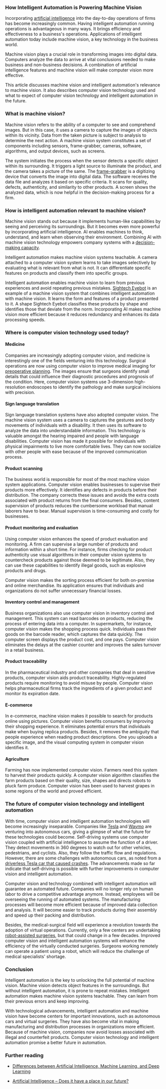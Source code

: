 ### How Intelligent Automation is Powering Machine Vision

Incorporating [artificial intelligence](/engineering-education/differences-between-artificial-intelligence-machine-learning-and-deep-learning/) into the day-to-day operations of firms has become increasingly common. Having intelligent automation running operations is advantageous in many ways. It brings efficiency and effectiveness to a business's operations. Applications of intelligent automation today include machine vision, a key technology in the business world.

Machine vision plays a crucial role in transforming images into digital data. Computers analyze the data to arrive at vital conclusions needed to make business and non-business decisions. A combination of artificial intelligence features and machine vision will make computer vision more effective.

This article discusses machine vision and intelligent automation's relevance to machine vision. It also describes computer vision technology used and what to expect of computer vision technology and intelligent automation in the future.

### What is machine vision?
Machine vision refers to the ability of a computer to see and comprehend images. But in this case, it uses a camera to capture the images of objects within its vicinity. Data from the taken picture is subject to analysis to determine the next action. A machine vision system constitutes a set of components including sensors, frame-grabber, cameras, software, algorithms, and output devices, such as screens.

The system initiates the process when the sensor detects a specific object within its surrounding. It triggers a light source to illuminate the product, and the camera takes a picture of the same. The [frame-grabber](https://en.wikipedia.org/wiki/Frame_grabber#) is a digitizing device that converts the image into digital data. The software receives the data file and analyzes it based on specific criteria. It scans for quality, defects, authenticity, and similarity to other products. A screen shows the analyzed data, which is now helpful in the decision-making process for a firm.

### How is intelligent automation relevant to machine vision?
Machine vision stands out because it implements human-like capabilities by seeing and perceiving its surroundings. But it becomes even more powerful by incorporating artificial intelligence. AI enables machines to think, understand, and learn when observing their environment. Combining AI with machine vision technology empowers company systems with a [decision-making capacity](https://picvisa.com/en/technologies-artificial-intelligence-machine-vision-picvisa/).

Intelligent automation makes machine vision systems teachable. A camera attached to a computer vision system learns to take images selectively by evaluating what is relevant from what is not. It can differentiate specific features on products and classify them into specific groups.

Intelligent automation enables machine vision to learn from previous experiences and avoid repeating previous mistakes. [Sightech Eyebot](https://www.sightech.com/)
is an example of a machine vision system that combines intelligent automation with machine vision. It learns the form and features of a product presented to it. A shape Sightech Eyebot classifies these products by shape and identifies those that deviate from the norm. Incorporating AI makes machine vision more efficient because it reduces redundancy and enhances its data processing speeds.

### Where is computer vision technology used today?

#### Medicine
Companies are increasingly adopting computer vision, and medicine is interestingly one of the fields venturing into this technology. Surgical operations are now using computer vision to improve medical imaging for [preoperative planning](https://www.researchgate.net/publication/328575507_Machine_Vision_Application_on_Science_and_Industry_Machine_Vision_Trends/link/5d4f704ba6fdcc370a8c2ec4/download). The images ensure that surgeons identify small details that could influence their diagnostic procedures and prognosis of the condition. Here, computer vision systems use 3-dimension high-resolution endoscopes to identify the pathology and make surgical incisions with precision.

#### Sign language translation
Sign language translation systems have also adopted computer vision. The machine vision system uses a camera to captures the gestures and body movements of individuals with a disability. It then uses its software to analyze the data into understandable information. This technology is valuable amongst the hearing impaired and people with language disabilities. Computer vision has made it possible for individuals with physical impairments to live more comfortable lives. They can now socialize with other people with ease because of the improved communication process.

#### Product scanning
The business world is responsible for most of the most machine vision system applications. Computer vision enables businesses to supervise their products more effectively. It identifies any defects in products before their distribution. The company corrects these issues and avoids the extra costs associated with product returns from the final consumers. Besides, content supervision of products reduces the cumbersome workload that manual laborers have to bear. Manual supervision is time-consuming and costly for businesses.

#### Product monitoring and evaluation
Using computer vision enhances the speed of product evaluation and monitoring. A firm can supervise a large number of products and information within a short time. For instance, firms checking for product authenticity use visual algorithms in their computer vision systems to countercheck products against those deemed to be legitimate. Also, they can use these capabilities to identify illegal goods, such as explosive products and drugs.

Computer vision makes the sorting process efficient for both on-premise and online merchandise. Its application ensures that individuals and organizations do not suffer unnecessary financial losses.

#### Inventory control and management
Business organizations also use computer vision in inventory control and management. This system can read barcodes on products, reducing the process of entering data into a computer. In supermarkets, for instance, computer vision makes the shopping process quick. Individuals pass their goods on the barcode reader, which captures the data quickly. The computer screen displays the product cost, and one pays. Computer vision eliminates the delays at the cashier counter and improves the sales turnover in a retail business.

#### Product traceability
In the pharmaceutical industry and other companies that deal in sensitive products, computer vision aids product traceability. Highly-regulated products require monitoring to avoid misuse by people. Computer vision helps pharmaceutical firms track the ingredients of a given product and monitor its expiration date.

#### E-commerce
In e-commerce, machine vision makes it possible to search for products online using pictures. Computer vision benefits consumers by improving their shopping experience. It eliminates potential errors that individuals make when buying replica products. Besides, it removes the ambiguity that people experience when reading product descriptions. One you uploads a specific image, and the visual computing system in computer vision identifies it.

#### Agriculture
Farming has now implemented computer vision. Farmers need this system to harvest their products quickly. A computer vision algorithm classifies the farm products based on their quality, size, shapes and directs robots to pluck farm produce. Computer vision has been used to harvest grapes in some regions of the world and proved efficient.

### The future of computer vision technology and intelligent automation
With time, computer vision and intelligent automation technologies will become increasingly inseparable. Companies like [Tesla](https://www.tesla.com/) and [Waymo](https://waymo.com/) are venturing into autonomous cars, giving a glimpse of what the future for these technologies could become. Self-driving systems use computer vision coupled with artificial intelligence to assume the function of a driver. They detect movements in 360 degrees to watch out for other vehicles, pedestrians, and cyclists. Also, they follow the traffic flow and regulations. However, there are some challenges with autonomous cars, as noted from a [driverless Tesla car that caused crashes](https://www.nytimes.com/2021/04/18/business/tesla-fatal-crash-texas.html). The advancements made so far indicate that self-driving is possible with further improvements in computer vision and intelligent automation.

Computer vision and technology combined with intelligent automation will guarantee an automated future. Companies will no longer rely on human labor to drive a competitive advantage anymore. Instead, employees will be overseeing the running of automated systems. The manufacturing processes will become more efficient because of improved data collection and analysis. It will become easier to track products during their assembly and speed up their packing and distribution.

Besides, the medical-surgical field will experience a revolution towards the adoption of virtual operations. Currently, only a few centers are undertaking [robot-assisted surgeries](https://www.ncbi.nlm.nih.gov/pmc/articles/PMC6961426/), but that could change in a few decades. Improved computer vision and intelligent automation systems will enhance the efficiency of the virtually conducted surgeries. Surgeons working remotely can operate a patient using a robot, which will reduce the challenge of medical specialists' shortage.

### Conclusion
Intelligent automation is the key to unlocking the full potential of machine vision. Machine vision detects object features in the surroundings. But without intelligent automation, it is prone to repeat mistakes. Intelligent automation makes machine vision systems teachable. They can learn from their previous errors and keep improving.

With technological advancements, intelligent automation and machine vision have become centers for important innovations, such as autonomous cars and virtual surgeries. They have also become vital in making manufacturing and distribution processes in organizations more efficient. Because of machine vision, companies now avoid losses associated with illegal and counterfeit products. Computer vision technology and intelligent automation promise a better future in automation.

### Further reading
- [Differences between Artificial Intelligence, Machine Learning, and Deep Learning](/engineering-education/differences-between-artificial-intelligence-machine-learning-and-deep-learning/)

- [Artificial Intelligence – Does it have a place in our future?](/engineering-education/artificial-intelligence-future/)

